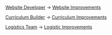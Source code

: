 [Website Developer](./Website%20Developer.md) -> [Website Improvements](Improvements/Website%20Improvements.md)

[Curriculum Builder](./Curriculum%20Builder.md) -> [Curriculum Improvements](Improvements/Curriculum%20Improvements.md) 

[Logistics Team](./Logistics%20Team.md) -> [Logistic Improvements](Improvements/Logistic%20Improvements.md)
